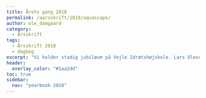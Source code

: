```yaml
---
title: Årets gang 2018
permalink: /aarsskrift/2018/aquascape/
author: ole_damgaard
category:
  - Årsskrift
tags:
  - Årsskrift 2018
  - dagbog
excerpt: "Vi holder stadig jubilæum på Vejle Idrætshøjskole. Lars Olesen, viceforstander, fortæller lidt om indholdet i årsskriftet."
header:
  overlay_color: "#1aa2dd"
toc: true
sidebar:
  nav: "yearbook-2018"
---
```

